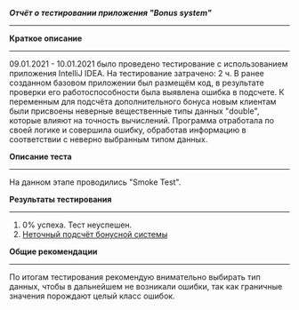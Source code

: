 ***Отчёт о тестировании приложения "Bonus system"***
______________________________________________________________
**Краткое описание**
______________________________________________________________
09.01.2021 - 10.01.2021 было проведено  тестирование с использованием приложения IntelliJ IDEA.
На тестирование затрачено: 2 ч. В ранее созданном базовом приложении был размещём код, в результате проверки его работоспособности была выявлена ошибка в подсчете.
К переменным для подсчёта дополнительного бонуса новым клиентам  были присвоены неверные вещественные типы данных  "double", которые влияют на точность вычислений.
Программа отработала по своей логике и совершила ошибку, обработав информацию в соответствии с неверно выбранным типом данных.

**Описание теста**
______________________________________________________________

На данном этапе проводились "Smoke Test".

**Результаты тестирования**
______________________________________________________________
1. 0% успеха. Тест неуспешен.
2. [Неточный подсчёт бонусной системы](https://github.com/AlexandroHubZaytsev/Java1.2-Precision/issues/1)

**Общие рекомендации**
______________________________________________________________

По итогам тестирования рекомендую внимательно выбирать тип данных, чтобы в дальнейшем не возникали ошибки, так как граничные значения порождают целый класс ошибок.

